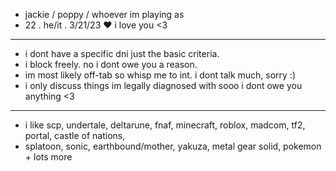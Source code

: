 -  jackie / poppy / whoever im playing as
-  22 . he/it . 3/21/23 ♥ i love you <3
- --------------------------------------------------------
-  i dont have a specific dni just the basic criteria.
-  i block freely. no i dont owe you a reason.
-  im most likely off-tab so whisp me to int. i dont talk much, sorry :)
-  i only discuss things im legally diagnosed with sooo i dont owe you anything <3
- --------------------------------------------------------
- i like scp, undertale, deltarune, fnaf, minecraft, roblox, madcom, tf2, portal, castle of nations,
- splatoon, sonic, earthbound/mother, yakuza, metal gear solid, pokemon + lots more

